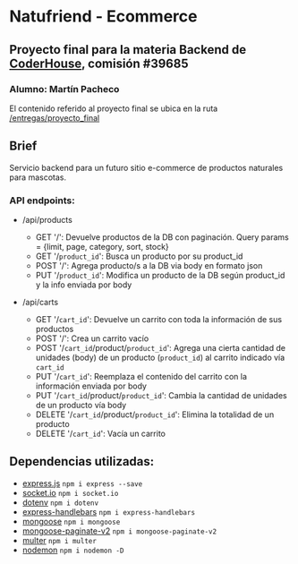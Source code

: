 
# Natufriend - Ecommerce
 
## Proyecto final para la materia Backend de [CoderHouse](https://www.coderhouse.com), comisión #39685
 
### Alumno: Martín Pacheco

El contenido referido al proyecto final se ubica en la ruta [/entregas/proyecto_final](https://github.com/martinlpc/backend-coder/tree/master/entregas/proyecto_final)
  
## Brief

Servicio backend para un futuro sitio e-commerce de productos naturales para mascotas.

### API endpoints:
- /api/products
	- GET '/': Devuelve productos de la DB con paginación. Query params = {limit, page, category, sort, stock}
	- GET '/`product_id`': Busca un producto por su product_id
	- POST '/': Agrega producto/s a la DB via body en formato json
	- PUT '/`product_id`': Modifica un producto de la DB según product_id y la info enviada por body

- /api/carts
	- GET '/`cart_id`': Devuelve un carrito con toda la información de sus productos
	- POST '/': Crea un carrito vacío
	- POST '/`cart_id`/product/`product_id`': Agrega una cierta cantidad de unidades (body) de un producto (`product_id`) al carrito indicado vía `cart_id`
	- PUT '/`cart_id`': Reemplaza el contenido del carrito con la información enviada por body
	- PUT '/`cart_id`/product/`product_id`': Cambia la cantidad de unidades de un producto vía body
	- DELETE '/`cart_id`/product/`product_id`': Elimina la totalidad de un producto
	- DELETE '/`cart_id`': Vacía un carrito

  
## Dependencias utilizadas:

- [express.js](https://expressjs.com/es/)
`npm i express --save`
- [socket.io](https://socket.io/)
`npm i socket.io`
- [dotenv](https://www.npmjs.com/package/dotenv/)
`npm i dotenv`
- [express-handlebars](https://handlebarsjs.com/)
`npm i express-handlebars`
- [mongoose](https://mongoosejs.com/)
`npm i mongoose`
- [mongoose-paginate-v2](https://www.npmjs.com/package/mongoose-paginate-v2)
`npm i mongoose-paginate-v2`
- [multer](https://www.npmjs.com/package/multer)
`npm i multer`
- [nodemon](https://nodemon.io/)
`npm i nodemon -D`





